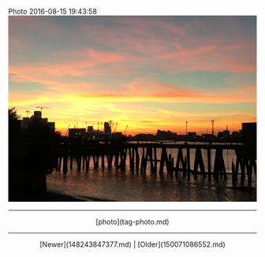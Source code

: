 <!--
title: Photo 2016-08-15 19
date: 2020-06-28T14:38:48.441Z
tags: photo
-->

Photo 2016-08-15 19:43:58
![](148993750632-0.jpg)

<!--BOTTOM-POST-NAVIGATION-->
---

<center>[photo](tag-photo.md)</center>

---

<center>[Newer](148243847377.md) | [Older](150071086552.md)</center>